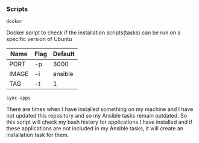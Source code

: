 ### Scripts

`docker`

Docker script to check if the installation scripts(tasks) can be run on a specific version of Ubuntu

| Name  | Flag | Default |
| ----- | ---- | ------- |
| PORT  | \-p  | 3000    |
| IMAGE | \-i  | ansible |
| TAG   | \-t  | 1       |

`sync-apps`

There are times when I have installed something on my machine and I have not updated this repository and so my Ansible tasks remain outdated. So this script will check my bash history for applications I have installed and if these applications are not included in my Ansible tasks, it will create an installation task for them.
